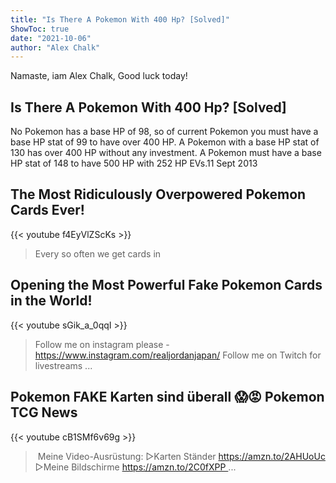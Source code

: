 ```yaml
---
title: "Is There A Pokemon With 400 Hp? [Solved]"
ShowToc: true 
date: "2021-10-06"
author: "Alex Chalk" 
---
```


Namaste, iam Alex Chalk, Good luck today!
## Is There A Pokemon With 400 Hp? [Solved]
No Pokemon has a base HP of 98, so of current Pokemon you must have a base HP stat of 99 to have over 400 HP. A Pokemon with a base HP stat of 130 has over 400 HP without any investment. A Pokemon must have a base HP stat of 148 to have 500 HP with 252 HP EVs.11 Sept 2013

## The Most Ridiculously Overpowered Pokemon Cards Ever!
{{< youtube f4EyVlZScKs >}}
>Every so often we get cards in 

## Opening the Most Powerful Fake Pokemon Cards in the World!
{{< youtube sGik_a_0qqI >}}
>Follow me on instagram please - https://www.instagram.com/realjordanjapan/ Follow me on Twitch for livestreams ...

## Pokemon FAKE Karten sind überall 😱😡 Pokemon TCG News
{{< youtube cB1SMf6v69g >}}
>‍  Meine Video-Ausrüstung: ▻Karten Ständer https://amzn.to/2AHUoUc ▻Meine Bildschirme https://amzn.to/2C0fXPP ...

